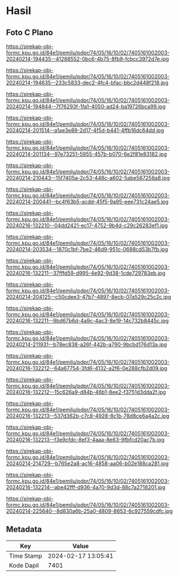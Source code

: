 # Hasil

## Foto C Plano

https://sirekap-obj-formc.kpu.go.id/84e1/pemilu/pdpr/74/05/16/10/02/7405161002003-20240214-194435--41288552-0bc6-4b75-8fb9-fcbcc3972d7e.jpg

https://sirekap-obj-formc.kpu.go.id/84e1/pemilu/pdpr/74/05/16/10/02/7405161002003-20240214-194635--233c5833-dec2-4fc4-bfac-bbc2d448f218.jpg

https://sirekap-obj-formc.kpu.go.id/84e1/pemilu/pdpr/74/05/16/10/02/7405161002003-20240214-194844--7f76293f-1fa1-4050-ad24-ba19726bca99.jpg

https://sirekap-obj-formc.kpu.go.id/84e1/pemilu/pdpr/74/05/16/10/02/7405161002003-20240214-201514--a1ae3e89-2d17-4f5d-b441-4ffb16dc64dd.jpg

https://sirekap-obj-formc.kpu.go.id/84e1/pemilu/pdpr/74/05/16/10/02/7405161002003-20240214-201134--97e73251-5955-457b-b070-6e2f81e83182.jpg

https://sirekap-obj-formc.kpu.go.id/84e1/pemilu/pdpr/74/05/16/10/02/7405161002003-20240214-210443--15f7405a-2c53-448c-a602-5abe587258a8.jpg

https://sirekap-obj-formc.kpu.go.id/84e1/pemilu/pdpr/74/05/16/10/02/7405161002003-20240214-200441--bc4f63b5-acdd-45f5-9a95-eee731c24ae5.jpg

https://sirekap-obj-formc.kpu.go.id/84e1/pemilu/pdpr/74/05/16/10/02/7405161002003-20240216-132210--04dd2421-ec17-4752-9b4d-c29c26283ef1.jpg

https://sirekap-obj-formc.kpu.go.id/84e1/pemilu/pdpr/74/05/16/10/02/7405161002003-20240214-203534--1870c1bf-7be2-46d9-951c-0688cd53b7fb.jpg

https://sirekap-obj-formc.kpu.go.id/84e1/pemilu/pdpr/74/05/16/10/02/7405161002003-20240216-132211--37fffd59-d995-4e92-9d38-1cde729783eb.jpg

https://sirekap-obj-formc.kpu.go.id/84e1/pemilu/pdpr/74/05/16/10/02/7405161002003-20240214-204125--c50cdee3-47b7-4897-8ecb-07a529c25c2c.jpg

https://sirekap-obj-formc.kpu.go.id/84e1/pemilu/pdpr/74/05/16/10/02/7405161002003-20240216-132211--9bd67b6d-4a9c-4ac3-8e19-14c732b8445c.jpg

https://sirekap-obj-formc.kpu.go.id/84e1/pemilu/pdpr/74/05/16/10/02/7405161002003-20240214-211931--b78ec838-a26f-442b-a790-9bcbd176d13a.jpg

https://sirekap-obj-formc.kpu.go.id/84e1/pemilu/pdpr/74/05/16/10/02/7405161002003-20240216-132212--64a67754-3fd6-4132-a2f6-0e288cfb2d09.jpg

https://sirekap-obj-formc.kpu.go.id/84e1/pemilu/pdpr/74/05/16/10/02/7405161002003-20240216-132212--15c626a9-d84b-46b1-8ee2-f3751d3dda2f.jpg

https://sirekap-obj-formc.kpu.go.id/84e1/pemilu/pdpr/74/05/16/10/02/7405161002003-20240216-132213--537d362b-c7c8-4928-8c1b-78d8ce6a4a2c.jpg

https://sirekap-obj-formc.kpu.go.id/84e1/pemilu/pdpr/74/05/16/10/02/7405161002003-20240216-132213--f3e9cfdc-8ef3-4aaa-8e63-9fbfcd20ac7b.jpg

https://sirekap-obj-formc.kpu.go.id/84e1/pemilu/pdpr/74/05/16/10/02/7405161002003-20240214-214729--b765e2a8-ac16-4858-aa06-b02e188ca281.jpg

https://sirekap-obj-formc.kpu.go.id/84e1/pemilu/pdpr/74/05/16/10/02/7405161002003-20240216-132214--abe42fff-d936-4a70-9d3d-88c7a2718201.jpg

https://sirekap-obj-formc.kpu.go.id/84e1/pemilu/pdpr/74/05/16/10/02/7405161002003-20240214-225640--8d830a6b-25a0-4809-8653-6c927559cdfc.jpg


## Metadata

| Key        | Value               |
| ---------- | ------------------- |
| Time Stamp | 2024-02-17 13:05:41 |
| Kode Dapil | 7401                |



